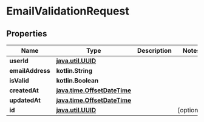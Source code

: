 
# EmailValidationRequest

## Properties
Name | Type | Description | Notes
------------ | ------------- | ------------- | -------------
**userId** | [**java.util.UUID**](java.util.UUID) |  | 
**emailAddress** | **kotlin.String** |  | 
**isValid** | **kotlin.Boolean** |  | 
**createdAt** | [**java.time.OffsetDateTime**](java.time.OffsetDateTime) |  | 
**updatedAt** | [**java.time.OffsetDateTime**](java.time.OffsetDateTime) |  | 
**id** | [**java.util.UUID**](java.util.UUID) |  |  [optional]



